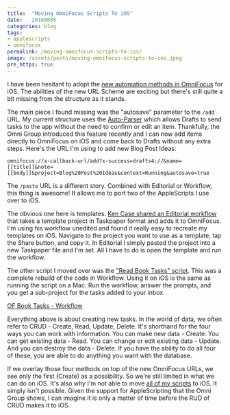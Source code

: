 ```yaml
---
title:  "Moving OmniFocus Scripts To iOS"
date:   20160805
categories: blog
tags:
- applescripts
- omnifocus
permalink: /moving-omnifocus-scripts-to-ios/
image: /assets/posts/moving-omnifocus-scripts-to-ios.jpeg
pre_https: true
---
```

I have been hesitant to adopt the [new automation methods in OmniFocus](https://discourse.omnigroup.com/t/implementation-details-for-omnifocus-2-14-automation/24179?u=joebuhlig) for iOS. The abilities of the new URL Scheme are exciting but there's still quite a bit missing from the structure as it stands.
<!--more-->

The main piece I found missing was the "autosave" parameter to the `/add` URL. My current structure uses the [Auto-Parser](https://github.com/joebuhlig/OFScripts/tree/master/Auto-Parser) which allows Drafts to send tasks to the app without the need to confirm or edit an item. Thankfully, the Omni Group introduced this feature recently and I can now add items directly to OmniFocus on iOS and come back to Drafts without any extra steps. Here's the URL I'm using to add new Blog Post Ideas:

`omnifocus://x-callback-url/add?x-success=drafts4://&name=[[title]]&note=[[body]]&project=Blog%20Post%20Ideas&context=Running&autosave=true`

The `/paste` URL is a different story. Combined with Editorial or Workflow, this thing is awesome! It allows me to port two of the AppleScripts I use over to iOS.

The obvious one here is templates. [Ken Case shared an Editorial workflow](https://discourse.omnigroup.com/t/automation-in-omnifocus-2-14-released-2016-04-26/23985?u=joebuhlig) that takes a template project in Taskpaper format and adds it to OmniFocus. I'm using his workflow unedited and found it really easy to recreate my templates on iOS. Navigate to the project you want to use as a template, tap the Share button, and copy it. In Editorial I simply pasted the project into a new Taskpaper file and I'm set. All I have to do is open the template and run the workflow.

The other script I moved over was the ["Read Book Tasks" script](http://joebuhlig.com/reading-books-on-a-schedule/). This was a complete rebuild of the code in Workflow. Using it on iOS is the same as running the script on a Mac. Run the workflow, answer the prompts, and you get a sub-project for the tasks added to your inbox.

[OF Book Tasks - Workflow](https://workflow.is/workflows/cece509a6fd6477d8d9e479f3f5df184)

Everything above is about creating new tasks. In the world of data, we often refer to CRUD - Create, Read, Update, Delete. It's shorthand for the four ways you can work with information. You can make new data - Create. You can get existing data - Read. You can change or edit existing data - Update. And you can destroy the data - Delete. If you have the ability to do all four of these, you are able to do anything you want with the database.

If we overlay those four methods on top of the new OmniFocus URLs, we see only the first (Create) as a possibility. So we're still limited in what we can do on iOS. It's also why I'm not able to move [all of my scripts](https://github.com/joebuhlig/OFScripts) to iOS. It simply isn't possible. Given the support for AppleScripting that the Omni Group shows, I can imagine it is only a matter of time before the RUD of CRUD makes it to iOS.
